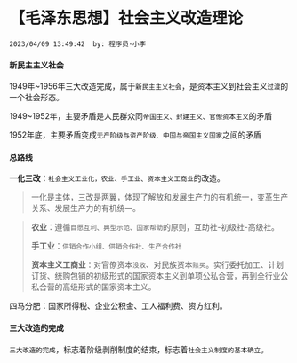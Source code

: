 # 【毛泽东思想】社会主义改造理论

`2023/04/09 13:49:42  by: 程序员·小李`

#### 新民主主义社会

1949年~1956年三大改造完成，属于`新民主主义社会`，是资本主义到社会主义`过渡`的一个社会形态。

1949~1952年，主要矛盾是人民群众同`帝国主义、封建主义、官僚资本主义`的矛盾

1952年底，主要矛盾变成`无产阶级与资产阶级、中国与帝国主义国家`之间的矛盾


#### 总路线

**一化三改**：`社会主义工业化，农业、手工业、资本主义工商业`的改造。

>一化是主体，三改是两翼，体现了解放和发展生产力的有机统一，变革生产关系、发展生产力的有机统一。

>**农业**：遵循`自愿互利、典型示范、国家帮助`的原则，互助社-初级社-高级社。
>
>**手工业**：`供销合作小组、供销合作社、生产合作社`
>
>**资本主义工商业**：对官僚资本`没收`、对民族资本`赎买`。实行委托加工、计划订货、统购包销的初级形式的国家资本主义到单项公私合营，再到全行业公私合营的高级形式的国家资本主义。


四马分肥：国家所得税、企业公积金、工人福利费、资方红利。



#### 三大改造的完成


`三大改造的完成`，标志着阶级剥削制度的结束，标志着`社会主义制度的基本确立`。